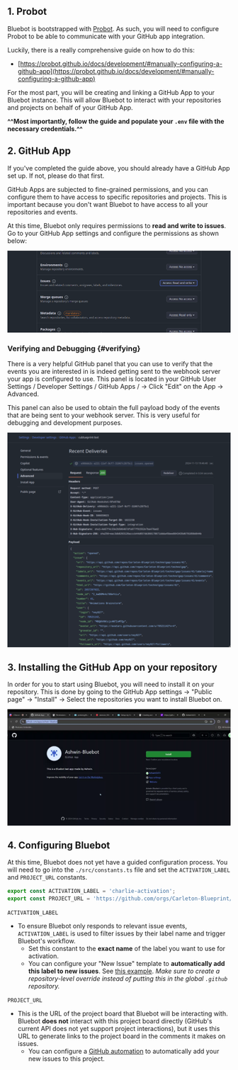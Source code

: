 ## 1. Probot

Bluebot is bootstrapped with [Probot](https://probot.github.io/). As such, you will need to configure Probot to be able to communicate with your GitHub app integration.

Luckily, there is a really comprehensive guide on how to do this:

- [https://probot.github.io/docs/development/#manually-configuring-a-github-app](https://probot.github.io/docs/development/#manually-configuring-a-github-app)

For the most part, you will be creating and linking a GitHub App to your Bluebot instance. This will allow Bluebot to interact with your repositories and projects on behalf of your GitHub App.

**^^Most importantly, follow the guide and populate your `.env` file with the necessary credentials.^^**

## 2. GitHub App

If you've completed the guide above, you should already have a GitHub App set up. If not, please do that first.

GitHub Apps are subjected to fine-grained permissions, and you can configure them to have access to specific repositories and projects. This is important because you don't want Bluebot to have access to all your repositories and events.

At this time, Bluebot only requires permissions to **read and write to issues**. Go to your GitHub App settings and configure the permissions as shown below:

![permissions_snapshot](./permissions.png)

### Verifying and Debugging {#verifying}

There is a very helpful GitHub panel that you can use to verify that the events you are interested in is indeed getting sent to the webhook server your app is configured to use. This panel is located in your GitHub User Settings / Developer Settings / GitHub Apps / → Click "Edit" on the App → Advanced.

This panel can also be used to obtain the full payload body of the events that are being sent to your webhook server. This is very useful for debugging and development purposes.

![debug](debug.png)


## 3. Installing the GitHub App on your repository

In order for you to start using Bluebot, you will need to install it on your repository. This is done by going to the GitHub App settings → "Public page" → "Install" → Select the repositories you want to install Bluebot on.

![public_page](public_page.png)

## 4. Configuring Bluebot

At this time, Bluebot does not yet have a guided configuration process. You will need to go into the `./src/constants.ts` file and set the `ACTIVATION_LABEL` and `PROJECT_URL` constants.

```typescript
export const ACTIVATION_LABEL = 'charlie-activation';
export const PROJECT_URL = 'https://github.com/orgs/Carleton-Blueprint/projects/14/views/1?sliceBy%5BcolumnId%5D=Milestone';
```

`ACTIVATION_LABEL`

- To ensure Bluebot only responds to relevant issue events, `ACTIVATION_LABEL` is used to filter issues by their label name and trigger Bluebot's workflow. 
    - Set this constant to the **exact name** of the label you want to use for activation.
    - You can configure your "New Issue" template to **automatically add this label to new issues**. See [this example](https://github.com/Carleton-Blueprint/.github/blob/main/.github/ISSUE_TEMPLATE/3-new-project.yml?plain=1). *Make sure to create a repository-level override instead of putting this in the global `.github` repository.*

`PROJECT_URL`

- This is the URL of the project board that Bluebot will be interacting with. Bluebot **does not** interact with this project board directly (GitHub's current API does not yet support project interactions), but it uses this URL to generate links to the project board in the comments it makes on issues.
    - You can configure a [GitHub automation](https://docs.github.com/en/issues/planning-and-tracking-with-projects/automating-your-project/adding-items-automatically) to automatically add your new issues to this project.
